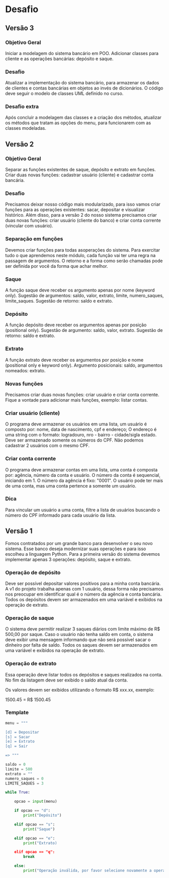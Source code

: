 # Desafio

## Versão 3

### Objetivo Geral

Iniciar a modelagem do sistema bancário em POO. Adicionar classes para cliente e as operações bancárias: depósito e saque.

### Desafio

Atualizar a implementação do sistema bancário, para armazenar os dados de clientes e contas bancárias em objetos ao invés de dicionários. O código deve seguir o modelo de classes UML definido no curso.

### Desafio extra

Após concluir a modelagem das classes e a criação dos métodos, atualizar os métodos que tratam as opções do menu, para funcionarem com as classes modeladas.

## Versão 2

### Objetivo Geral

Separar as funções existentes de saque, depósito e extrato em funções. Criar duas novas funções: cadastrar usuário (cliente) e cadastrar conta bancária.

### Desafio

Precisamos deixar nosso código mais modularizado, para isso vamos criar funções para as operações existentes: sacar, depositar e visualizar histórico. Além disso, para a versão 2 do nosso sistema precisamos criar duas novas funções: criar usuário (cliente do banco) e criar conta corrente (vincular com usuário).

### Separação em funções

Devemos criar funções para todas asoperações do sistema. Para exercitar tudo o que aprendemos neste módulo, cada função vai ter uma regra na passagem de argumentos. O retorno e a forma como serão chamadas pode ser definida por você da forma que achar melhor.

### Saque

A função saque deve receber os argumento apenas por nome (keyword only). Sugestão de argumentos: saldo, valor, extrato, limite, numero_saques, limite_saques. Sugestão de retorno: saldo e extrato.

### Depósito

A função depósito deve receber os argumentos apenas por posição (positional only). Sugestão de argumento: saldo, valor, extrato. Sugestão de retorno: saldo e extrato.

### Extrato

A função extrato deve receber os argumentos por posição e nome (positional only e keyword only). Argumento posicionais: saldo, argumentos nomeados: extrato.

### Novas funções

Precisamos criar duas novas funções: criar usuário e criar conta corrente. Fique a vontade para adicionar mais funções, exemplo: listar contas.

### Criar usuário (cliente)

O programa deve armazenar os usuários em uma lista, um usuário é composto por: nome, data de nascimento, cpf e endereço; O endereço é uma string com o formato: logradouro, nro - bairro - cidade/sigla estado. Deve ser armazenado somente os números do CPF. Não podemos cadastrar 2 usuários com o mesmo CPF.

### Criar conta corrente

O programa deve armazenar contas em uma lista, uma conta é composta por: agência, número da conta e usuário. O número da conta é sequencial, iniciando em 1. O número da agência é fixo: "0001". O usuário pode ter mais de uma conta, mas uma conta pertence a somente um usuário.

### Dica

Para vincular um usuário a uma conta, filtre a lista de usuários buscando o número do CPF informado para cada usuário da lista.

## Versão 1

Fomos contratados por um grande banco para desenvolver o seu novo sistema. Esse banco deseja modernizar suas operações e para isso escolheu a linguagem Python. Para a primeira versão do sistema devemos implementar apenas 3 operações: depósito, saque e extrato.

### Operação de depósito

Deve ser possível depositar valores positivos para a minha conta bancária. A v1 do projeto trabalha apenas com 1 usuário, dessa forma não precisamos nos preocupar em identificar qual é o número da agência e conta bancária. Todos os depósitos devem ser armazenados em uma variável e exibidos na operação de extrato.

### Operação de saque

O sistema deve permitir realizar 3 saques diários com limite máximo de R$ 500,00 por saque. Caso o usuário não tenha saldo em conta, o sistema deve exibir uma mensagem informando que não será possível sacar o dinheiro por falta de saldo. Todos os saques devem ser armazenados em uma variável e exibidos na operação de extrato.

### Operação de extrato

Essa operação deve listar todos os depósitos e saques realizados na conta. No fim da listagem deve ser exibido o saldo atual da conta.

Os valores devem ser exibidos utilizando o formato R$ xxx.xx, exemplo:

1500.45 = R$ 1500.45

### Template

```python
menu = """

[d] = Depositar
[s] = Sacar
[e] = Extrato
[q] = Sair

=> """

saldo = 0
limite = 500
extrato = ""
numero_saques = 0
LIMITE_SAQUES = 3

while True:

    opcao = input(menu)

    if opcao == "d":
        print("Depósito")

    elif opcao == "s":
        print("Saque")

    elif opcao == "e":
        print("Extrato)

    elif opcao == "q":
        break

    else:
        print("Operação inválida, por favor selecione novamente a operação desejada.")
```